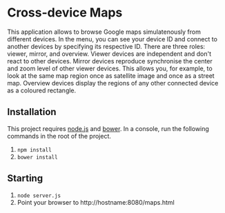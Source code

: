 # Cross-device Maps

This application allows to browse Google maps simulatenously from different devices.
In the menu, you can see your device ID and connect to another devices by specifying its respective ID.
There are three roles: viewer, mirror, and overview. Viewer devices are independent and don't react to other devices. 
Mirror devices reproduce synchronise the center and zoom level of other viewer devices. This allows you, for example, to 
look at the same map region once as satellite image and once as a street map. Overview devices display the regions of 
any other connected device as a coloured rectangle.


## Installation
This project requires [node.js](nodejs.org) and [bower](bower.io). In a console, run the following commands in the root of the project.

1. `npm install`
2. `bower install`

## Starting
1. `node server.js`
2. Point your browser to http://hostname:8080/maps.html


